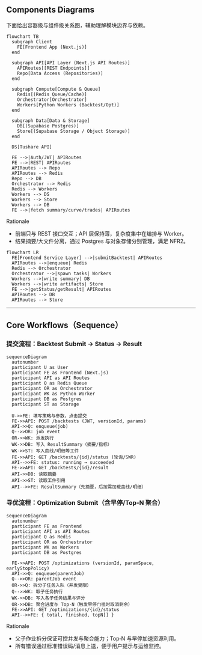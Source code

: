 ## Components Diagrams

下面给出容器级与组件级关系图，辅助理解模块边界与依赖。

```mermaid
flowchart TB
  subgraph Client
    FE[Frontend App (Next.js)]
  end

  subgraph API[API Layer (Next.js API Routes)]
    APIRoutes[[REST Endpoints]]
    Repo[Data Access (Repositories)]
  end

  subgraph Compute[Compute & Queue]
    Redis[(Redis Queue/Cache)]
    Orchestrator[Orchestrator]
    Workers[Python Workers (Backtest/Opt)]
  end

  subgraph Data[Data & Storage]
    DB[(Supabase Postgres)]
    Store[(Supabase Storage / Object Storage)]
  end

  DS[Tushare API]

  FE -->|Auth/JWT| APIRoutes
  FE -->|REST| APIRoutes
  APIRoutes --> Repo
  APIRoutes --> Redis
  Repo --> DB
  Orchestrator --> Redis
  Redis --> Workers
  Workers --> DS
  Workers --> Store
  Workers --> DB
  FE -->|fetch summary/curve/trades| APIRoutes
````

Rationale

- 前端只与 REST 接口交互；API 层保持薄，复杂度集中在编排与 Worker。
- 结果摘要/大文件分离，通过 Postgres 与对象存储分别管理，满足 NFR2。

```mermaid
flowchart LR
  FE[Frontend Service Layer] -->|submitBacktest| APIRoutes
  APIRoutes -->|enqueue| Redis
  Redis --> Orchestrator
  Orchestrator -->|spawn tasks| Workers
  Workers -->|write summary| DB
  Workers -->|write artifacts| Store
  FE -->|getStatus/getResult| APIRoutes
  APIRoutes --> DB
  APIRoutes --> Store
```

---

## Core Workflows（Sequence）

### 提交流程：Backtest Submit → Status → Result

```mermaid
sequenceDiagram
  autonumber
  participant U as User
  participant FE as Frontend (Next.js)
  participant API as API Routes
  participant Q as Redis Queue
  participant OR as Orchestrator
  participant WK as Python Worker
  participant DB as Postgres
  participant ST as Storage

  U->>FE: 填写策略与参数，点击提交
  FE->>API: POST /backtests (JWT, versionId, params)
  API->>Q: enqueue(job)
  Q-->>OR: job event
  OR->>WK: 派发执行
  WK->>DB: 写入 ResultSummary（摘要/指标）
  WK->>ST: 写入曲线/明细等工件
  FE->>API: GET /backtests/{id}/status (轮询/SWR)
  API-->>FE: status: running → succeeded
  FE->>API: GET /backtests/{id}/result
  API->>DB: 读取摘要
  API->>ST: 读取工件引用
  API-->>FE: ResultSummary（先摘要，后按需加载曲线/明细）
```

### 寻优流程：Optimization Submit（含早停/Top‑N 聚合）

```mermaid
sequenceDiagram
  autonumber
  participant FE as Frontend
  participant API as API Routes
  participant Q as Redis
  participant OR as Orchestrator
  participant WK as Workers
  participant DB as Postgres

  FE->>API: POST /optimizations (versionId, paramSpace, earlyStopPolicy)
  API->>Q: enqueue(parentJob)
  Q-->>OR: parentJob event
  OR->>Q: 拆分子任务入队（并发受限）
  Q-->>WK: 取子任务执行
  WK->>DB: 写入各子任务结果与评分
  OR->>DB: 聚合进度与 Top-N（触发早停门槛时取消剩余）
  FE->>API: GET /optimizations/{id}/status
  API-->>FE: { total, finished, topN[] }
```

Rationale

- 父子作业拆分保证可控并发与聚合能力；Top‑N 与早停加速资源利用。
- 所有错误通过标准错误码/消息上送，便于用户提示与运维监控。
